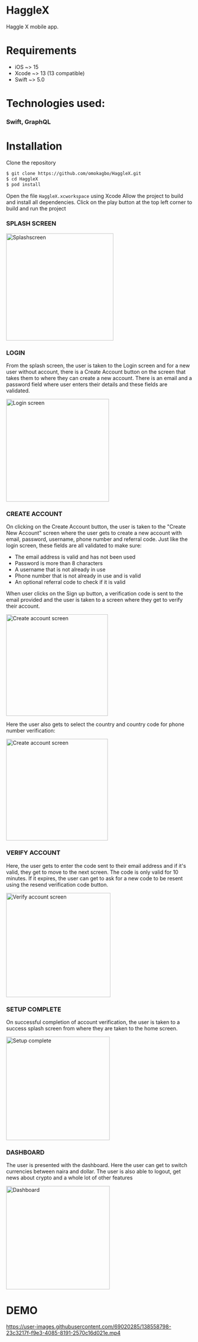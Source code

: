 # HaggleX

Haggle X mobile app.

# Requirements
- iOS ~> 15
- Xcode ~> 13 (13 compatible)
- Swift ~> 5.0

# Technologies used:
### Swift, GraphQL

# Installation
Clone the repository
```sh
$ git clone https://github.com/omokagbo/HaggleX.git
$ cd HaggleX
$ pod install
```

Open the file `HaggleX.xcworkspace` using Xcode 
Allow the project to build and install all dependencies.
Click on the play button at the top left corner to build and run the project

### SPLASH SCREEN

<img width="290" alt="Splashscreen" src="https://user-images.githubusercontent.com/69020285/138555870-c973a3b2-96af-42d6-9d28-a3acdd7b4f65.png">  


### LOGIN

From the splash screen, the user is taken to the Login screen and for a new user without account, there is a Create Account button on the screen that takes them to where they can create a new account. There is an email and a password field where user enters their details and these fields are validated.

<img width="278" alt="Login screen" src="https://user-images.githubusercontent.com/69020285/138555920-7468b75f-0506-4f9c-aa45-b7d9ec2c709f.png">


### CREATE ACCOUNT

On clicking on the Create Account button, the user is taken to the "Create New Account" screen where the user gets to create a new account with email, password, username, phone number and referral code. Just like the login screen, these fields are all validated to make sure:
- The email address is valid and has not been used
- Password is more than 8 characters
- A username that is not already in use
- Phone number that is not already in use and is valid
- An optional referral code to check if it is valid

When user clicks on the Sign up button, a verification code is sent to the email provided and the user is taken to a screen where they get to verify their account.

<img width="275" alt="Create account screen" src="https://user-images.githubusercontent.com/69020285/138556081-bb5b01bf-7444-4b61-8daf-295fa4c93719.png">

Here the user also gets to select the country and country code for phone number verification:

<img width="275" alt="Create account screen" src="https://user-images.githubusercontent.com/69020285/138556470-311ae2cc-7baa-4092-9795-205e38e0b74b.png">


### VERIFY ACCOUNT
Here, the user gets to enter the code sent to their email address and if it's valid, they get to move to the next screen. The code is only valid for 10 minutes. If it expires, the user can get to ask for a new code to be resent using the resend verification code button.

<img width="282" alt="Verify account screen" src="https://user-images.githubusercontent.com/69020285/138556212-ea62280d-8fed-4f49-8463-48433dc189b7.png">


### SETUP COMPLETE
On successful completion of account verification, the user is taken to a success splash screen from where they are taken to the home screen.

<img width="280" alt="Setup complete" src="https://user-images.githubusercontent.com/69020285/138556291-46c5b648-e295-456c-987e-64f35b23927b.png"> 


### DASHBOARD
The user is presented with the dashboard. Here the user can get to switch currencies between naira and dollar. The user is also able to logout, get news about crypto and a whole lot of other features

<img width="280" alt="Dashboard" src="https://user-images.githubusercontent.com/69020285/138556584-d4f235a9-750d-432c-936c-2972c5bab41f.png"> 


# DEMO

https://user-images.githubusercontent.com/69020285/138558798-23c3217f-f9e3-4085-8191-2570c16d021e.mp4




